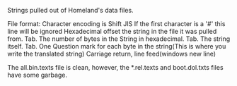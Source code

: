 Strings pulled out of Homeland's data files.

File format:
Character encoding is Shift JIS
If the first character is a '#' this line will be ignored
Hexadecimal offset the string in the file it was pulled from.
Tab.
The number of bytes in the String in hexadecimal.
Tab.
The string itself.
Tab.
One Question mark for each byte in the string(This is where you write the translated string)
Carriage return, line feed(windows new line)

The all.bin.texts file is clean, however, the *.rel.texts and boot.dol.txts files have some garbage.
